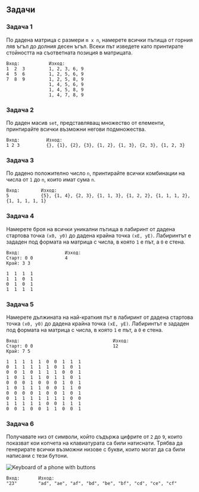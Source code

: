 ## Задачи

### Задача 1
По дадена матрица с размери `m x n`, намерете всички пътища от горния ляв ъгъл до долния десен ъгъл. Всеки път изведете като принтирате стойността на съответната позиция в матрицата.
```
Вход:           Изход: 
1  2  3         1, 2, 3, 6, 9 
4  5  6         1, 2, 5, 6, 9
7  8  9         1, 2, 5, 8, 9 
                1, 4, 5, 6, 9 
                1, 4, 5, 8, 9 
                1, 4, 7, 8, 9
```

### Задача 2
По даден масив `set`, представляващ множество от елементи, принтирайте всички възможни негови подмножества. 

```
Вход:          Изход: 
1 2 3          {}, {1}, {2}, {3}, {1, 2}, {1, 3}, {2, 3}, {1, 2, 3}
```

### Задача 3
По дадено положително число `n`, принтирайте всички комбинации на числа от `1` до `n`, които имат сума `n`. 
```
Вход:        Изход: 
5            {5}, {1, 4}, {2, 3}, {1, 1, 3}, {1, 2, 2}, {1, 1, 1, 2}, {1, 1, 1, 1, 1}
```

### Задача 4
Намерете броя на всички уникални пътища в лабиринт от дадена стартова точка `(x0, y0)` до дадена крайна точка `(xE, yE)`. Лабиринтът е зададен под формата на матрица с числа, в която `1` е път, а `0` е стена.
```
Вход:                 Изход:
Старт: 0 0            4  
Край: 3 3
         
1  1  1  1   
1  1  0  1   
0  1  0  1   
1  1  1  1 
``` 

### Задача 5
Намерете дължината на най-краткия път в лабиринт от дадена стартова точка `(x0, y0)` до дадена крайна точка `(xE, yE)`. Лабиринтът е зададен под формата на матрица с числа, в която `1` е път, а `0` е стена.
```
Вход:                                   Изход: 
Старт: 0 0                              12
Край: 7 5

1  1  1  1  1  0  0  1  1  1 
0  1  1  1  1  1  0  1  0  1 
0  0  1  0  1  1  1  0  0  1 
1  0  1  1  1  0  1  1  0  1 
0  0  0  1  0  0  0  1  0  1 
1  0  1  1  1  0  0  1  1  0 
0  0  0  0  1  0  0  1  0  1 
0  1  1  1  1  1  1  1  0  0 
1  1  1  1  1  0  0  1  1  1 
0  0  1  0  0  1  1  0  0  1
```


### Задача 6
Получавате низ от символи, който съдържа цифрите от `2` до `9`, които показват кои копчета на клавиатурата са били натиснати. Tрябва да генерирате всички възможни низове с букви, които могат да са били написани с тези бутони.   

![Keyboard of a phone with buttons](https://www.yorku.ca/mack/chapter5-f2.jpg)

```
Вход:       Изход:
"23"        "ad", "ae", "af", "bd", "be", "bf", "cd", "ce", "cf"
```